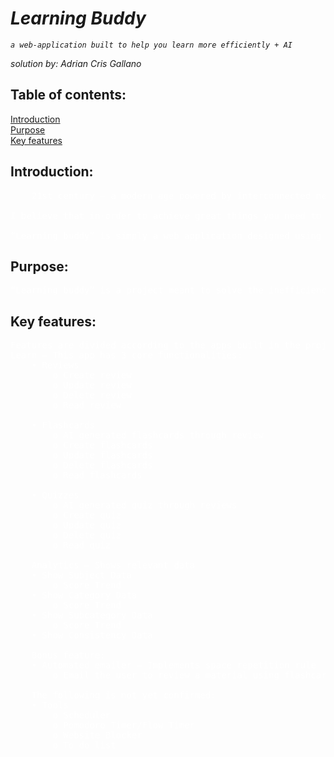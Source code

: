 <em><h1>Learning Buddy</h1>
```
a web-application built to help you learn more efficiently + AI
```

solution by: Adrian Cris Gallano
</em>

<h2>Table of contents:</h2>
<a href="#INTRO">Introduction</a><br>
<a href="#PURPOSE">Purpose</a><br>
<a href="#KEYFEATURES">Key features</a><br>

<h2 id="INTRO">Introduction:</h2>

<pre style="color:white">
    21st century – a modern age powered by interconnected network of wires, an age with technologies that can power or harm you. Despite the modernization of most industries, we somehow forgot to develop the educational system. The inefficiency of our current education system is tolerated, wasting not only money, but huge amount of time, and talent. But this doesn’t mean that we normal nerds can’t create solutions, and that doesn’t necessarily mean we have to fight our current education system. Instead, we could leverage our technology by taking advantage of our freedom to use and create our own.

I believe that in-order to achieve great things you need to use tools purposely designed with information acquired from research studies targeted to the specific subject, such as learning habits.

“Learning buddy” is simply a web application designed using the information acquired from multiple research studies that has been concluded in the areas of maximizing the learning efficiency of the learner.
</pre>

<h2 id="PURPOSE">Purpose:</h2>

<pre style="color:white">
“Learning buddy” is a project meant to solve the inefficiency of our current education system by providing the necessary tools to integrate research-based tools to your own workflow.
</pre>

<h2 id="KEYFEATURES">Key features:</h2>

<pre style="color:white">
Features are divided according to the apps built in the project “Learning buddy”.
Learn – This app has 3 core functionalities:
    • Reviews
        o Create review
        o Update review
        o Delete review
        o Read review

    • Flashcards
        o AI generated flashcards through review
        o Create flashcards
        o Update flashcards
        o Delete flashcards
        o Read flashcards

    • Quizzes
        o AI generated quiz through reviews
        o Create quiz
        o Update quiz
        o Delete quiz
        o Read quiz

    Analytics – Shows relevant data
    • Show Subject Data
        o Score Trend
    • Show Category Data
        o Score Trend
    • Show Subcategory Data
        o Score Trend
    • Show Consistency Data

    Bonus feature:
    • Automated emailer – Implements space repetition rule
        o Email the user to review a material using flashcard every interval

    The following is not yet confirmed:
    • Tools 
        o Scheduler
        o Pomodoro Timer/Flow Timer
        o Website Blocker
        o To do list 
</pre>